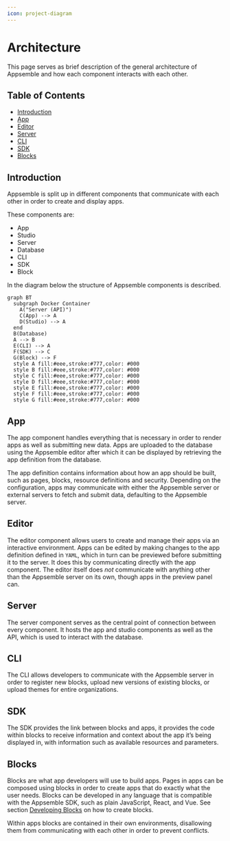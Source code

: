 ```yaml
---
icon: project-diagram
---
```


# Architecture

This page serves as brief description of the general architecture of Appsemble and how each
component interacts with each other.

## Table of Contents

- [Introduction](#introduction)
- [App](#app)
- [Editor](#editor)
- [Server](#server)
- [CLI](#cli)
- [SDK](#sdk)
- [Blocks](#blocks)

## Introduction

Appsemble is split up in different components that communicate with each other in order to create
and display apps.

These components are:

- App
- Studio
- Server
- Database
- CLI
- SDK
- Block

In the diagram below the structure of Appsemble components is described.

```mermaid
graph BT
  subgraph Docker Container
    A("Server (API)")
    C(App) --> A
    D(Studio) --> A
  end
  B(Database)
  A --> B
  E(CLI) --> A
  F(SDK) --> C
  G(Block) --> F
  style A fill:#eee,stroke:#777,color: #000
  style B fill:#eee,stroke:#777,color: #000
  style C fill:#eee,stroke:#777,color: #000
  style D fill:#eee,stroke:#777,color: #000
  style E fill:#eee,stroke:#777,color: #000
  style F fill:#eee,stroke:#777,color: #000
  style G fill:#eee,stroke:#777,color: #000
```

## App

The app component handles everything that is necessary in order to render apps as well as submitting
new data. Apps are uploaded to the database using the Appsemble editor after which it can be
displayed by retrieving the app definition from the database.

The app definition contains information about how an app should be built, such as pages, blocks,
resource definitions and security. Depending on the configuration, apps may communicate with either
the Appsemble server or external servers to fetch and submit data, defaulting to the Appsemble
server.

## Editor

The editor component allows users to create and manage their apps via an interactive environment.
Apps can be edited by making changes to the app definition defined in `YAML`, which in turn can be
previewed before submitting it to the server. It does this by communicating directly with the app
component. The editor itself does _not_ communicate with anything other than the Appsemble server on
its own, though apps in the preview panel can.

## Server

The server component serves as the central point of connection between every component. It hosts the
app and studio components as well as the API, which is used to interact with the database.

## CLI

The CLI allows developers to communicate with the Appsemble server in order to register new blocks,
upload new versions of existing blocks, or upload themes for entire organizations.

## SDK

The SDK provides the link between blocks and apps, it provides the code within blocks to receive
information and context about the app it’s being displayed in, with information such as available
resources and parameters.

## Blocks

Blocks are what app developers will use to build apps. Pages in apps can be composed using blocks in
order to create apps that do exactly what the user needs. Blocks can be developed in any language
that is compatible with the Appsemble SDK, such as plain JavaScript, React, and Vue. See section
[Developing Blocks](https://appsemble.app/docs/02-development/developing-blocks) on how to create
blocks.

Within apps blocks are contained in their own environments, disallowing them from communicating with
each other in order to prevent conflicts.
